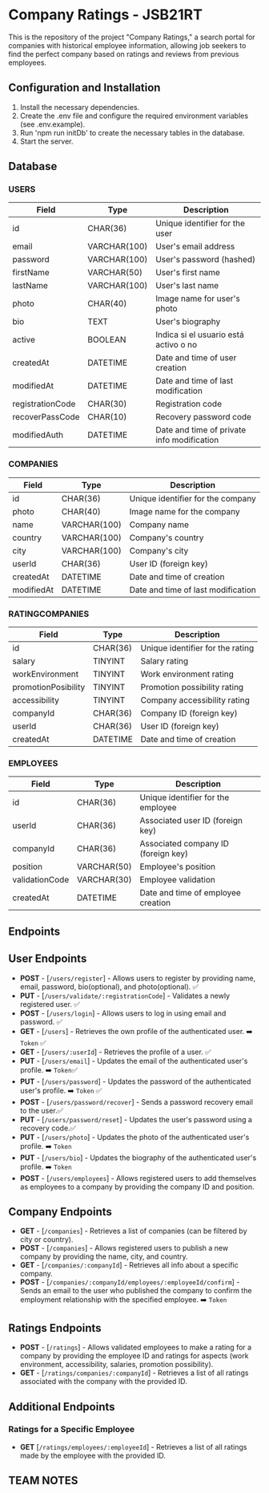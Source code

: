# Company Ratings - JSB21RT

This is the repository of the project "Company Ratings," a search portal for companies with historical employee information, allowing job seekers to find the perfect company based on ratings and reviews from previous employees.

## Configuration and Installation

1. Install the necessary dependencies.
2. Create the .env file and configure the required environment variables (see .env.example).
3. Run 'npm run initDb' to create the necessary tables in the database.
4. Start the server.

## Database

### USERS

| Field            | Type         | Description                                |
| ---------------- | ------------ | ------------------------------------------ |
| id               | CHAR(36)     | Unique identifier for the user             |
| email            | VARCHAR(100) | User's email address                       |
| password         | VARCHAR(100) | User's password (hashed)                   |
| firstName        | VARCHAR(50)  | User's first name                          |
| lastName         | VARCHAR(100) | User's last name                           |
| photo            | CHAR(40)     | Image name for user's photo                |
| bio              | TEXT         | User's biography                           |
| active           | BOOLEAN      | Indica si el usuario está activo o no      |
| createdAt        | DATETIME     | Date and time of user creation             |
| modifiedAt       | DATETIME     | Date and time of last modification         |
| registrationCode | CHAR(30)     | Registration code                          |
| recoverPassCode  | CHAR(10)     | Recovery password code                     |
| modifiedAuth     | DATETIME     | Date and time of private info modification |

### COMPANIES

| Field      | Type         | Description                        |
| ---------- | ------------ | ---------------------------------- |
| id         | CHAR(36)     | Unique identifier for the company  |
| photo      | CHAR(40)     | Image name for the company         |
| name       | VARCHAR(100) | Company name                       |
| country    | VARCHAR(100) | Company's country                  |
| city       | VARCHAR(100) | Company's city                     |
| userId     | CHAR(36)     | User ID (foreign key)              |
| createdAt  | DATETIME     | Date and time of creation          |
| modifiedAt | DATETIME     | Date and time of last modification |

### RATINGCOMPANIES

| Field               | Type     | Description                      |
| ------------------- | -------- | -------------------------------- |
| id                  | CHAR(36) | Unique identifier for the rating |
| salary              | TINYINT  | Salary rating                    |
| workEnvironment     | TINYINT  | Work environment rating          |
| promotionPosibility | TINYINT  | Promotion possibility rating     |
| accessibility       | TINYINT  | Company accessibility rating     |
| companyId           | CHAR(36) | Company ID (foreign key)         |
| userId              | CHAR(36) | User ID (foreign key)            |
| createdAt           | DATETIME | Date and time of creation        |

### EMPLOYEES

| Field          | Type        | Description                         |
| -------------- | ----------- | ----------------------------------- |
| id             | CHAR(36)    | Unique identifier for the employee  |
| userId         | CHAR(36)    | Associated user ID (foreign key)    |
| companyId      | CHAR(36)    | Associated company ID (foreign key) |
| position       | VARCHAR(50) | Employee's position                 |
| validationCode | VARCHAR(30) | Employee validation                 |
| createdAt      | DATETIME    | Date and time of employee creation  |

## Endpoints

## User Endpoints

-   **POST** - [`/users/register`] - Allows users to register by providing name, email, password, bio(optional), and photo(optional). ✅
-   **PUT** - [`/users/validate/:registrationCode`] - Validates a newly registered user. ✅
-   **POST** - [`/users/login`] - Allows users to log in using email and password. ✅
-   **GET** - [`/users`] - Retrieves the own profile of the authenticated user. ➡️ `Token` ✅
-   **GET** - [`/users/:userId`] - Retrieves the profile of a user. ✅
-   **PUT** - [`/users/email`] - Updates the email of the authenticated user's profile. ➡️ `Token`✅
-   **PUT** - [`/users/password`] - Updates the password of the authenticated user's profile. ➡️ `Token` ✅
-   **POST** - [`/users/password/recover`] - Sends a password recovery email to the user.✅
-   **PUT** - [`/users/password/reset`] - Updates the user's password using a recovery code.✅
-   **PUT** - [`/users/photo`] - Updates the photo of the authenticated user's profile. ➡️ `Token`
-   **PUT** - [`/users/bio`] - Updates the biography of the authenticated user's profile. ➡️ `Token`
-   **POST** - [`/users/employees`] - Allows registered users to add themselves as employees to a company by providing the company ID and position.

## Company Endpoints

-   **GET** - [`/companies`] - Retrieves a list of companies (can be filtered by city or country).
-   **POST** - [`/companies`] - Allows registered users to publish a new company by providing the name, city, and country.
-   **GET** - [`/companies/:companyId`] - Retrieves all info about a specific company.
-   **POST** - [`/companies/:companyId/employees/:employeeId/confirm`] - Sends an email to the user who published the company to confirm the employment relationship with the specified employee. ➡️ `Token`

## Ratings Endpoints

-   **POST** - [`/ratings`] - Allows validated employees to make a rating for a company by providing the employee ID and ratings for aspects (work environment, accessibility, salaries, promotion possibility).
-   **GET** - [`/ratings/companies/:companyId`] - Retrieves a list of all ratings associated with the company with the provided ID.

## Additional Endpoints

### Ratings for a Specific Employee

-   **GET** [`/ratings/employees/:employeeId`] - Retrieves a list of all ratings made by the employee with the provided ID.

## TEAM NOTES

